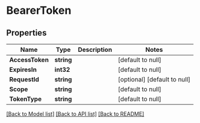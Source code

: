 # BearerToken

## Properties
Name | Type | Description | Notes
------------ | ------------- | ------------- | -------------
**AccessToken** | **string** |  | [default to null]
**ExpiresIn** | **int32** |  | [default to null]
**RequestId** | **string** |  | [optional] [default to null]
**Scope** | **string** |  | [default to null]
**TokenType** | **string** |  | [default to null]

[[Back to Model list]](../README.md#documentation-for-models) [[Back to API list]](../README.md#documentation-for-api-endpoints) [[Back to README]](../README.md)


